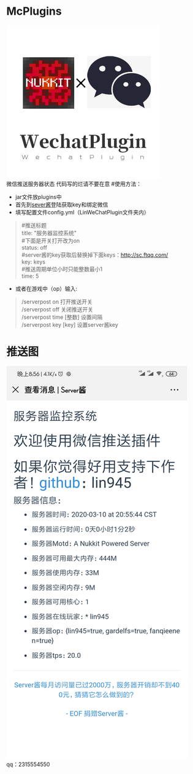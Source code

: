 # McPlugins
![li945](https://github.com/lin945/McPlugins/blob/master/ico.png?raw=true"li945")  
微信推送服务器状态
代码写的烂请不要在意
#使用方法：
* jar文件放plugins中
* 首先到[sever酱](http://sc.ftqq.com/3.version)登陆获取key和绑定微信
* 填写配置文件config.yml（LinWeChatPlugin文件夹内）
>#推送标题  
>title: "服务器监控系统"  
>#下面是开关打开改为on  
>status: off  
>#server酱的key获取后替换掉下面keys：http://sc.ftqq.com/  
>key: keys  
>#推送周期单位小时只能整数最小1   
>time: 5
* 或者在游戏中（op）输入:
>/serverpost on  打开推送开关  
>/serverpost off 关闭推送开关  
>/serverpost time [整数]  设置间隔  
>/serverpost key [key] 设置server酱key  
# 推送图  
![xiaoguo](https://github.com/lin945/McPlugins/blob/master/a.jpg?raw=true"xiaoguo")
qq：2315554550
